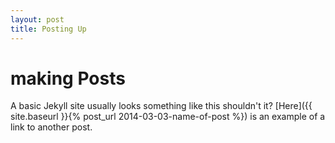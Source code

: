 ```yaml
---
layout: post
title: Posting Up
---
```


# making Posts

A basic Jekyll site usually looks something like this shouldn't it?
[Here]({{ site.baseurl }}{% post_url 2014-03-03-name-of-post %}) is an example of a link to another post.

